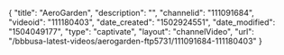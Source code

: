 {
    "title": "AeroGarden",
    "description": "",
    "channelid": "111091684",
    "videoid": "111180403",
    "date_created": "1502924551",
    "date_modified": "1504049177",
    "type": "captivate",
    "layout": "channelVideo",
    "url": "\/bbbusa-latest-videos\/aerogarden-ftp5731\/111091684-111180403"
}